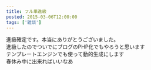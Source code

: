 ```yaml
---
title: フル単進級
posted: 2015-03-06T12:00:00
tags: ['雑談']
---
```


進級確定です。本当にありがとうございました。  
進級したのでついでにブログのPHP化でもやろうと思います  
テンプレートエンジンでも使って動的生成にします  
春休み中に出来ればいいなあ

